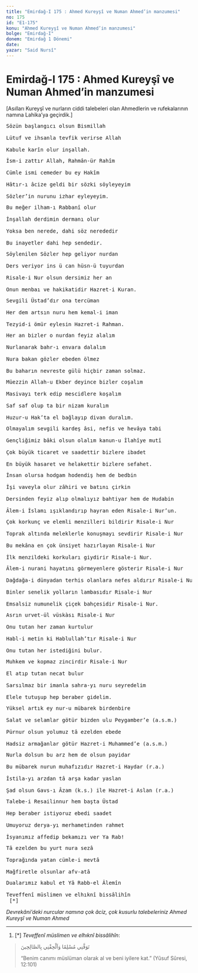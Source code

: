```yaml
---
title: "Emirdağ-I 175 : Ahmed Kureyşî ve Numan Ahmed’in manzumesi"
no: 175
id: "E1-175"
konu: "Ahmed Kureyşî ve Numan Ahmed’in manzumesi"
bolge: "Emirdağ-I"
donem: "Emirdağ 1 Dönemi"
date: 
yazar: "Said Nursî"
---
```


# Emirdağ-I 175 : Ahmed Kureyşî ve Numan Ahmed’in manzumesi

<p class="takdim">[Asılları Kureyşî ve nurların ciddi talebeleri olan Ahmedlerin ve rufekalarının namına Lahika’ya geçirdik.]</p>

<pre>
Sözün başlangıcı olsun Bismillah
 
Lütuf ve ihsanla tevfik verirse Allah
 
Kabule karîn olur inşallah.
</pre>

<pre>
İsm-i zattır Allah, Rahmân-ür Rahîm
 
Cümle ismi cemeder bu ey Hakîm
 
Hâtır-ı âcize geldi bir sözki söyleyeyim
 
Sözler’in nurunu izhar eyleyeyim.
</pre>

<pre>
Bu meğer ilham-ı Rabbanî olur
 
İnşallah derdimin dermanı olur
 
Yoksa ben nerede, dahi söz nerededir
 
Bu inayetler dahi hep sendedir.
</pre>

<pre>
Söylenilen Sözler hep geliyor nurdan
 
Ders veriyor ins ü can hüsn-ü tuyurdan
 
Risale-i Nur olsun dersimiz her an
 
Onun menbaı ve hakikatidir Hazret-i Kuran.
</pre>

<pre>
Sevgili Üstad’dır ona tercüman
 
Her dem artsın nuru hem kemal-i iman
 
Tezyid-i ömür eylesin Hazret-i Rahman.
</pre>

<pre>
Her an bizler o nurdan feyiz alalım
 
Nurlanarak bahr-ı envara dalalım
 
Nura bakan gözler ebeden ölmez
 
Bu baharın nevreste gülü hiçbir zaman solmaz.
</pre>

<pre>
Müezzin Allah-u Ekber deyince bizler coşalım
 
Masivayı terk edip mescidlere koşalım
 
Saf saf olup ta bir nizam kuralım
 
Huzur-u Hak’ta el bağlayıp divan duralım.
</pre>

<pre>
Olmayalım sevgili kardeş âsi, nefis ve hevâya tabi
 
Gençliğimiz bâki olsun olalım kanun-u İlahîye mutî
 
Çok büyük ticaret ve saadettir bizlere ibadet
 
En büyük hasaret ve helakettir bizlere sefahet.
</pre>

<pre>
İnsan olursa hodgam hodendiş hem de bedbin
 
İşi vaveyla olur zâhiri ve batını çirkin
 
Dersinden feyiz alıp olmalıyız bahtiyar hem de Hudabin
 
Âlem-i İslamı ışıklandırıp hayran eden Risale-i Nur’un.
</pre>

<pre>
Çok korkunç ve elemli menzilleri bildirir Risale-i Nur
 
Toprak altında meleklerle konuşmayı sevdirir Risale-i Nur
 
Bu mekâna en çok ünsiyet hazırlayan Risale-i Nur
 
İlk menzildeki korkuları giydirir Risale-i Nur.
</pre>

<pre>
Âlem-i nurani hayatını görmeyenlere gösterir Risale-i Nur
 
Dağdağa-i dünyadan terhis olanlara nefes aldırır Risale-i Nur
 
Binler senelik yolların lambasıdır Risale-i Nur
 
Emsalsiz numunelik çiçek bahçesidir Risale-i Nur.
</pre>

<pre>
Asrın urvet-ül vüskàsı Risale-i Nur
 
Onu tutan her zaman kurtulur
 
Habl-i metin ki Hablullah’tır Risale-i Nur
 
Onu tutan her istediğini bulur.
</pre>

<pre>
Muhkem ve kopmaz zincirdir Risale-i Nur
 
El atıp tutan necat bulur
 
Sarsılmaz bir imanla sahra-yı nuru seyredelim
 
Elele tutuşup hep beraber gidelim.
</pre>

<pre>
Yüksel artık ey nur-u mübarek birdenbire
 
Salat ve selamlar götür bizden ulu Peygamber’e (a.s.m.)
 
Pürnur olsun yolumuz tâ ezelden ebede
 
Hadsiz armağanlar götür Hazret-i Muhammed’e (a.s.m.)
</pre>

<pre>
Nurla dolsun bu arz hem de olsun payidar
 
Bu mübarek nurun muhafızıdır Hazret-i Haydar (r.a.)
 
İstila-yı arzdan tâ arşa kadar yaslan
 
Şad olsun Gavs-ı Âzam (k.s.) ile Hazret-i Aslan (r.a.)
</pre>

<pre>
Talebe-i Resailinnur hem başta Üstad
 
Hep beraber istiyoruz ebedi saadet
 
Umuyoruz derya-yı merhametinden rahmet
 
İsyanımız affedip bekamızı ver Ya Rab!
</pre>

<pre>
Tâ ezelden bu yurt nura sezâ
 
Toprağında yatan cümle-i mevtâ
 
Mağfiretle olsunlar afv-atâ
</pre>

<pre>
Dualarımız kabul et Yâ Rabb-el Âlemîn
 
Teveffenî müslimen ve elhıknî bissâlihîn
 [*]
</pre>

*Devrekâni’deki nurcular namına çok âciz, çok kusurlu talebeleriniz*
*Ahmed Kureyşî ve Numan Ahmed*

***

1. [*] *Teveffenî müslimen ve elhıknî bissâlihîn*:
> <span class="arabic" dir="rtl" title="">تَوَفَّنِي مُسْلِمًا وَاَلْحِقْنِي بِالصَّالِحِينَ</span>
> 
> “Benim canımı müslüman olarak al ve beni iyilere kat.” (Yûsuf Sûresi, 12:101)
